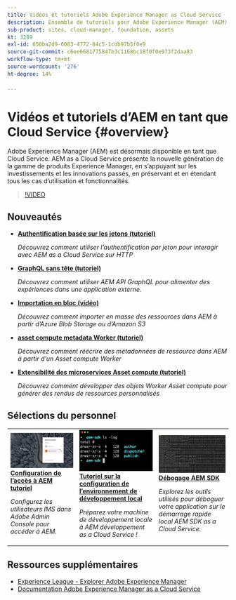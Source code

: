 ```yaml
---
title: Vidéos et tutoriels Adobe Experience Manager as Cloud Service
description: Ensemble de tutoriels pour Adobe Experience Manager (AEM) as a Cloud Service
sub-product: sites, cloud-manager, foundation, assets
kt: 3289
exl-id: 650ba2d9-6083-4772-84c5-1cdb97b5f0e9
source-git-commit: c6ee6681775847b3c1168bc18f0f0e973f2daa83
workflow-type: tm+mt
source-wordcount: '276'
ht-degree: 14%

---
```


# Vidéos et tutoriels d’AEM en tant que Cloud Service {#overview}

Adobe Experience Manager (AEM) est désormais disponible en tant que Cloud Service. AEM as a Cloud Service présente la nouvelle génération de la gamme de produits Experience Manager, en s’appuyant sur les investissements et les innovations passés, en préservant et en étendant tous les cas d’utilisation et fonctionnalités.

>[!VIDEO](https://video.tv.adobe.com/v/31085/?quality=12&learn=on)

<div id="whats-new-section">

## Nouveautés

* **[Authentification basée sur les jetons (tutoriel)](https://experienceleague.adobe.com/docs/experience-manager-learn/getting-started-with-aem-headless/authentication/overview.html)**

   *Découvrez comment utiliser l’authentification par jeton pour interagir avec AEM as a Cloud Service sur HTTP*

* **[GraphQL sans tête (tutoriel)](https://experienceleague.adobe.com/docs/experience-manager-learn/getting-started-with-aem-headless/graphql/overview.html?lang=fr)**

   *Découvrez comment utiliser AEM API GraphQL pour alimenter des expériences dans une application externe.*

* **[Importation en bloc (vidéo)](./migration/bulk-import.md)**

   *Découvrez comment importer en masse des ressources dans AEM à partir d’Azure Blob Storage ou d’Amazon S3*

* **[asset compute metadata Worker (tutoriel)](./asset-compute/advanced/metadata.md)**

   *Découvrez comment réécrire des métadonnées de ressource dans AEM à partir d’un Asset compute Worker*

* **[Extensibilité des microservices Asset compute (tutoriel)](./asset-compute/overview.md)**

   *Découvrez comment développer des objets Worker Asset compute pour générer des rendus de ressources personnalisés*

</div>

<div id="recs-overview-body-1"></div>
<div id="recs-overview-body-2"></div>
<div id="recs-overview-body-3"></div>
<div id="recs-overview-body-4"></div>
<div id="recs-overview-body-5"></div>
<div id="recs-overview-body-6"></div>

<div id="staff-picks-section">

## Sélections du personnel

<table>
   <td>
      <a href="./accessing/overview.md">
      <img alt="Configuration de l’accès à AEM as a Cloud Service" src="./assets/overview/staff-pick__accessing.png"/>
      </a>
      <div>
         <a href="./accessing/overview.md">
         <strong>Configuration de l’accès à AEM tutoriel</strong>
         </a>
      </div>
      <p>
         <em>Configurez les utilisateurs IMS dans Adobe Admin Console pour accéder à AEM.</em>
      <p>
   </td>   
   <td>
      <a href="./local-development-environment/overview.md">
      <img alt="Tutoriel sur la configuration de l’environnement de développement local" src="./assets/overview/staff-pick__local-development-environment-set-up.png"/>
      </a>
      <div>
         <a href="./local-development-environment/overview.md">
         <strong>Tutoriel sur la configuration de l’environnement de développement local</strong>
         </a>
      </div>
      <p>
         <em>Préparez votre machine de développement locale à AEM développement as a Cloud Service !</em>
      <p>
   </td>   
   <td>
      <a href="./debugging/aem-sdk-local-quickstart/overview.md">
      <img alt="Débogage AEM démarrage rapide local du SDK" src="./assets/overview/staff-pick__debugging.png"/>
      </a>
      <div>
         <a href="./debugging/aem-sdk-local-quickstart/overview.md">
         <strong>Débogage AEM SDK</strong>
         </a>
      </div>
      <p>
         <em>Explorez les outils utilisés pour déboguer votre application sur le démarrage rapide local AEM SDK as a Cloud Service.</em>
      <p>
   </td>
</table>

</div>

## Ressources supplémentaires

* [Experience League - Explorer Adobe Experience Manager](https://experienceleague.adobe.com/?lang=fr#recommended/solutions/experience-manager)
* [Documentation Adobe Experience Manager as a Cloud Service](https://experienceleague.adobe.com/docs/experience-manager-cloud-service/landing/home.html?lang=fr)
